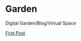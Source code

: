 
# Garden
Digital Garden/Blog/Virtual Space

[First Post](https://bs4n.github.io/Garden/posts/post001)
